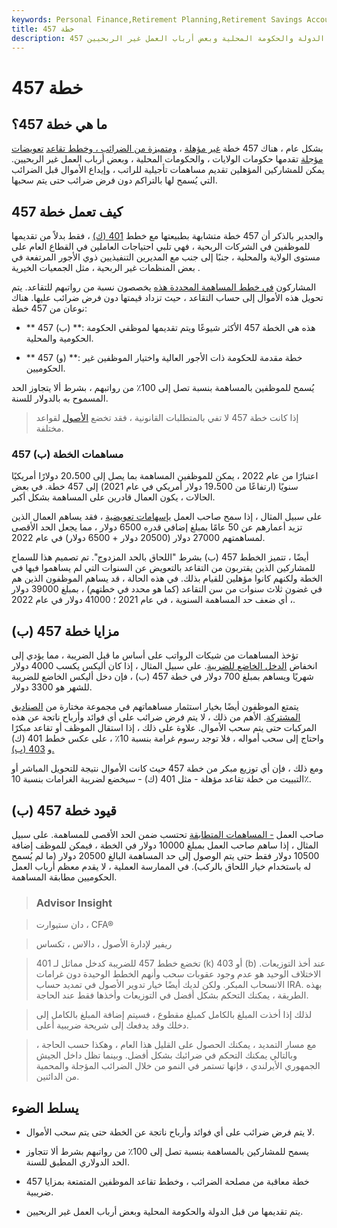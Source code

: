```yaml
---
keywords: Personal Finance,Retirement Planning,Retirement Savings Accounts
title: 457 خطة
description: 457 خطة غير مؤهلة ، ومتميزة من الضرائب ، وخطط تقاعد تعويضات مؤجلة تقدمها الدولة والحكومة المحلية وبعض أرباب العمل غير الربحيين.
---
```


# 457 خطة
## ما هي خطة 457؟

بشكل عام ، هناك 457 خطة [غير مؤهلة](/non-qualified-plan) ، [ومتميزة من الضرائب ، وخطط تقاعد](/tax-advantaged) [تعويضات مؤجلة](/deferred-compensation) تقدمها حكومات الولايات ، والحكومات المحلية ، وبعض أرباب العمل غير الربحيين. يمكن للمشاركين المؤهلين تقديم مساهمات تأجيلية للراتب ، وإيداع الأموال قبل الضرائب التي يُسمح لها بالتراكم دون فرض ضرائب حتى يتم سحبها.

## كيف تعمل خطة 457

والجدير بالذكر أن 457 خطة متشابهة بطبيعتها مع خطط [401 (ك)](/401kplan) ، فقط بدلاً من تقديمها للموظفين في الشركات الربحية ، فهي تلبي احتياجات العاملين في القطاع العام على مستوى الولاية والمحلية ، جنبًا إلى جنب مع المديرين التنفيذيين ذوي الأجور المرتفعة في بعض المنظمات غير الربحية ، مثل الجمعيات الخيرية .

المشاركون [في خطط المساهمة المحددة هذه](/definedcontributionplan) يخصصون نسبة من رواتبهم للتقاعد. يتم تحويل هذه الأموال إلى حساب التقاعد ، حيث تزداد قيمتها دون فرض ضرائب عليها. هناك نوعان من 457 خطة:

- ** 457 (ب) **: هذه هي الخطة 457 الأكثر شيوعًا ويتم تقديمها لموظفي الحكومة الحكومية والمحلية.

- ** 457 (و) **: خطة مقدمة للحكومة ذات الأجور العالية واختيار الموظفين غير الحكوميين.

يُسمح للموظفين بالمساهمة بنسبة تصل إلى 100٪ من رواتبهم ، بشرط ألا يتجاوز الحد المسموح به بالدولار للسنة.

> إذا كانت خطة 457 لا تفي بالمتطلبات القانونية ، فقد تخضع [الأصول](/asset) لقواعد مختلفة.

>

### 457 (ب) مساهمات الخطة

اعتبارًا من عام 2022 ، يمكن للموظفين المساهمة بما يصل إلى 20،500 دولارًا أمريكيًا سنويًا (ارتفاعًا من 19،500 دولار أمريكي في عام 2021) إلى 457 خطة. في بعض الحالات ، يكون العمال قادرين على المساهمة بشكل أكبر.

على سبيل المثال ، إذا سمح صاحب العمل [بإسهامات تعويضية](/catchupcontribution) ، فقد يساهم العمال الذين تزيد أعمارهم عن 50 عامًا بمبلغ إضافي قدره 6500 دولار ، مما يجعل الحد الأقصى لمساهمتهم 27000 دولار (20500 دولار + 6500 دولار) في عام 2022.

أيضًا ، تتميز الخطط 457 (ب) بشرط "اللحاق بالحد المزدوج". تم تصميم هذا للسماح للمشاركين الذين يقتربون من التقاعد بالتعويض عن السنوات التي لم يساهموا فيها في الخطة ولكنهم كانوا مؤهلين للقيام بذلك. في هذه الحالة ، قد يساهم الموظفون الذين هم في غضون ثلاث سنوات من سن التقاعد (كما هو محدد في خطتهم) ، بمبلغ 39000 دولار ، أي ضعف حد المساهمة السنوية ، في عام 2021 ؛ 41000 دولار في عام 2022.

## مزايا خطة 457 (ب)

تؤخذ المساهمات من شيكات الرواتب على أساس ما قبل الضريبة ، مما يؤدي إلى انخفاض [الدخل الخاضع للضريبة](/taxableincome). على سبيل المثال ، إذا كان أليكس يكسب 4000 دولار شهريًا ويساهم بمبلغ 700 دولار في خطة 457 (ب) ، فإن دخل أليكس الخاضع للضريبة للشهر هو 3300 دولار.

يتمتع الموظفون أيضًا بخيار استثمار مساهماتهم في مجموعة مختارة من [الصناديق المشتركة](/mutualfund). الأهم من ذلك ، لا يتم فرض ضرائب على أي فوائد وأرباح ناتجة عن هذه المركبات حتى يتم سحب الأموال. علاوة على ذلك ، إذا استقال الموظف أو تقاعد مبكرًا واحتاج إلى سحب أمواله ، فلا توجد رسوم غرامة بنسبة 10٪ ، على عكس خطط 401 (ك) و [403 (ب).](/403bplan)

ومع ذلك ، فإن أي توزيع مبكر من خطة 457 حيث كانت الأموال نتيجة للتحويل المباشر أو التبييت من خطة تقاعد مؤهلة - مثل 401 (ك) - سيخضع لضريبة الغرامات بنسبة 10٪.

## قيود خطة 457 (ب)

صاحب العمل [- المساهمات المتطابقة](/matchingcontribution) تحتسب ضمن الحد الأقصى للمساهمة. على سبيل المثال ، إذا ساهم صاحب العمل بمبلغ 10000 دولار في الخطة ، فيمكن للموظف إضافة 10500 دولار فقط حتى يتم الوصول إلى حد المساهمة البالغ 20500 دولار (ما لم يُسمح له باستخدام خيار اللحاق بالركب). في الممارسة العملية ، لا يقدم معظم أرباب العمل الحكوميين مطابقة المساهمة.

> ### Advisor Insight

> دان ستيوارت ، CFA®

>

> ريفير لإدارة الأصول ، دالاس ، تكساس

> تخضع خطط 457 للضريبة كدخل مماثل لـ 401 (k) أو 403 (b) عند أخذ التوزيعات. الاختلاف الوحيد هو عدم وجود عقوبات سحب وأنهم الخطط الوحيدة دون غرامات الانسحاب المبكر. ولكن لديك أيضًا خيار تدوير الأصول في تمديد حساب IRA. بهذه الطريقة ، يمكنك التحكم بشكل أفضل في التوزيعات وأخذها فقط عند الحاجة.

> لذلك إذا أخذت المبلغ بالكامل كمبلغ مقطوع ، فسيتم إضافة المبلغ بالكامل إلى دخلك وقد يدفعك إلى شريحة ضريبية أعلى.

> مع مسار التمديد ، يمكنك الحصول على القليل هذا العام ، وهكذا حسب الحاجة ، وبالتالي يمكنك التحكم في ضرائبك بشكل أفضل. وبينما تظل داخل الجيش الجمهوري الأيرلندي ، فإنها تستمر في النمو من خلال الضرائب المؤجلة والمحمية من الدائنين.

>

## يسلط الضوء

- لا يتم فرض ضرائب على أي فوائد وأرباح ناتجة عن الخطة حتى يتم سحب الأموال.

- يسمح للمشاركين بالمساهمة بنسبة تصل إلى 100٪ من رواتبهم بشرط ألا تتجاوز الحد الدولاري المطبق للسنة.

- 457 خطة معاقبة من مصلحة الضرائب ، وخطط تقاعد الموظفين المتمتعة بمزايا ضريبية.

- يتم تقديمها من قبل الدولة والحكومة المحلية وبعض أرباب العمل غير الربحيين.


